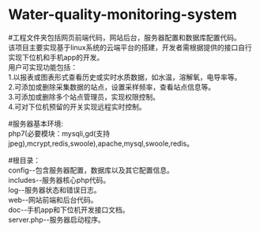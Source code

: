 # Water-quality-monitoring-system
#工程文件夹包括网页前端代码，网站后台，服务器配置和数据库配置代码。  
该项目主要实现基于linux系统的云端平台的搭建，开发者需根据提供的接口自行实现下位机和手机app的开发。  
用户可实现功能包括：  
1.以报表或图表形式查看历史或实时水质数据，如水温，溶解氧，电导率等。  
2.可添加或删除采集数据的站点，设置采样频率，查看站点信息等。    
3.可添加或删除多个站点管理员，实现权限控制。  
4.可对下位机预留的开关实现远程实时控制。  

#服务器基本环境:  
php7(必要模块：mysqli,gd(支持jpeg),mcrypt,redis,swoole),apache,mysql,swoole,redis。

#根目录：  
config--包含服务器配置，数据库以及其它配置信息。  
includes--服务器核心php代码。  
log--服务器状态和错误日志。  
web--网站前端和后台代码。  
doc--手机app和下位机开发接口文档。  
server.php--服务器启动程序。  

